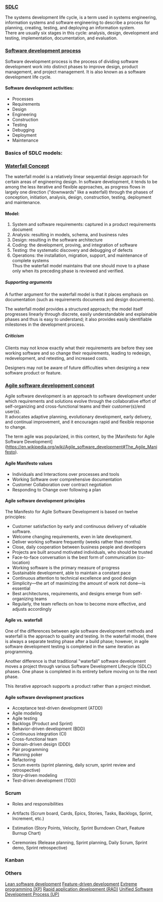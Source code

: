 ### [SDLC](https://en.wikipedia.org/wiki/Systems_development_life_cycle)  
The systems development life cycle, is a term used in systems engineering, information systems and software engineering to describe a process for planning, creating, testing, and deploying an information system.  
There are usually six stages in this cycle: analysis, design, development and testing, implementation, documentation, and evaluation.

### [Software development process](https://en.wikipedia.org/wiki/Software_development_process)
 Software development process is the process of dividing software development work into distinct phases to improve design, product management, and project management. 
 It is also known as a software development life cycle.
 
#### Software development activities:
* Processes 
* Requirements 
* Design 
* Engineering 
* Construction 
* Testing 
* Debugging 
* Deployment 
* Maintenance


### Basics of SDLC models:
### [Waterfall Concept](https://en.wikipedia.org/wiki/Waterfall_model)
The waterfall model is a relatively linear sequential design approach for certain areas of engineering design. In software development, it tends to be among the less iterative and flexible approaches, as progress flows in largely one direction ("downwards" like a waterfall) through the phases of conception, initiation, analysis, design, construction, testing, deployment and maintenance.  

#### Model:
1. System and software requirements: captured in a product requirements document
2. Analysis: resulting in models, schema, and business rules
3. Design: resulting in the software architecture
4. Coding: the development, proving, and integration of software
5. Testing: the systematic discovery and debugging of defects
6. Operations: the installation, migration, support, and maintenance of complete systems  
Thus the waterfall model maintains that one should move to a phase only when its preceding phase is reviewed and verified.  

##### Supporting arguments
A further argument for the waterfall model is that it places emphasis on documentation (such as requirements documents and design documents).  

The waterfall model provides a structured approach; the model itself progresses linearly through discrete, easily understandable and explainable phases and thus is easy to understand; it also provides easily identifiable milestones in the development process.  

##### Criticism
Clients may not know exactly what their requirements are before they see working software and so change their requirements, leading to redesign, redevelopment, and retesting, and increased costs.  

Designers may not be aware of future difficulties when designing a new software product or feature.  

### [Agile software development concept](https://en.wikipedia.org/wiki/Agile_software_development)
Agile software development is an approach to software development under which requirements and solutions evolve through the collaborative effort of self-organizing and cross-functional teams and their customer(s)/end user(s).  
It advocates adaptive planning, evolutionary development, early delivery, and continual improvement, and it encourages rapid and flexible response to change.  

The term agile was popularized, in this context, by the ]Manifesto for Agile Software Development](https://en.wikipedia.org/wiki/Agile_software_development#The_Agile_Manifesto).  

#### Agile Manifesto values  
* Individuals and Interactions over processes and tools
* Working Software over comprehensive documentation
* Customer Collaboration over contract negotiation
* Responding to Change over following a plan  

#### Agile software development principles
The Manifesto for Agile Software Development is based on twelve principles:

* Customer satisfaction by early and continuous delivery of valuable software.
* Welcome changing requirements, even in late development.
* Deliver working software frequently (weeks rather than months)
* Close, daily cooperation between business people and developers
* Projects are built around motivated individuals, who should be trusted
* Face-to-face conversation is the best form of communication (co-location)
* Working software is the primary measure of progress
* Sustainable development, able to maintain a constant pace
* Continuous attention to technical excellence and good design
* Simplicity—the art of maximizing the amount of work not done—is essential
* Best architectures, requirements, and designs emerge from self-organizing teams
* Regularly, the team reflects on how to become more effective, and adjusts accordingly  

#### Agile vs. waterfall
One of the differences between agile software development methods and waterfall is the approach to quality and testing. In the waterfall model, there is always a separate testing phase after a build phase; however, in agile software development testing is completed in the same iteration as programming.  

Another difference is that traditional "waterfall" software development moves a project through various Software Development Lifecycle (SDLC) phases. One phase is completed in its entirety before moving on to the next phase.  

This iterative approach supports a product rather than a project mindset.  

#### Agile software development practices

* Acceptance test-driven development (ATDD)
* Agile modeling
* Agile testing
* Backlogs (Product and Sprint)
* Behavior-driven development (BDD)
* Continuous integration (CI)
* Cross-functional team
* Domain-driven design (DDD)
* Pair programming
* Planning poker
* Refactoring
* Scrum events (sprint planning, daily scrum, sprint review and retrospective)
* Story-driven modeling
* Test-driven development (TDD)


### Scrum

* Roles and responsibilities

* Artifacts (Scrum board, Cards, Epics, Stories, Tasks, Backlogs, Sprint, Increment, etc.)
	
* Estimation (Story Points, Velocity, Sprint Burndown Chart, Feature Burnup Chart)
	
* Ceremonies (Release planning, Sprint planning, Daily Scrum, Sprint demo, Sprint retrospective)
 	
### Kanban

### Others
[Lean software development](https://en.wikipedia.org/wiki/Lean_software_development)
[Feature-driven development](https://en.wikipedia.org/wiki/Feature-driven_development)
[Extreme programming (XP)](https://en.wikipedia.org/wiki/Extreme_programming)
[Rapid application development (RAD)](https://en.wikipedia.org/wiki/Rapid_application_development)
[Unified Software Development Process (UP)](https://en.wikipedia.org/wiki/Unified_Process)
[]()

